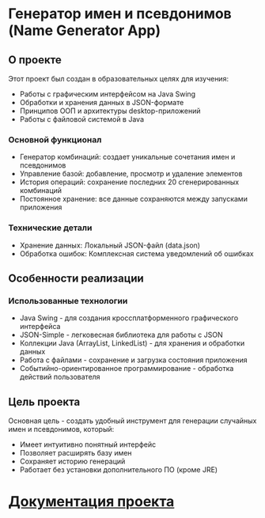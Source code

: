 # Генератор имен и псевдонимов (Name Generator App)
## О проекте
Этот проект был создан в образовательных целях для изучения:
- Работы с графическим интерфейсом на Java Swing
- Обработки и хранения данных в JSON-формате
- Принципов ООП и архитектуры desktop-приложений
- Работы с файловой системой в Java
### Основной функционал
- Генератор комбинаций: создает уникальные сочетания имен и псевдонимов
- Управление базой: добавление, просмотр и удаление элементов
- История операций: сохранение последних 20 сгенерированных комбинаций
- Постоянное хранение: все данные сохраняются между запусками приложения
### Технические детали
- Хранение данных: Локальный JSON-файл (data.json)
- Обработка ошибок: Комплексная система уведомлений об ошибках

## Особенности реализации
### Использованные технологии
- Java Swing - для создания кроссплатформенного графического интерфейса
- JSON-Simple - легковесная библиотека для работы с JSON
- Коллекции Java (ArrayList, LinkedList) - для хранения и обработки данных
- Работа с файлами - сохранение и загрузка состояния приложения
- Событийно-ориентированное программирование - обработка действий пользователя
## Цель проекта
Основная цель - создать удобный инструмент для генерации случайных имен и псевдонимов, который:
- Имеет интуитивно понятный интерфейс
- Позволяет расширять базу имен
- Сохраняет историю генераций
- Работает без установки дополнительного ПО (кроме JRE)

# [Документация проекта](https://github.com/WebKarlik/randomnameapp/blob/main/documentation.md#%D0%B4%D0%BE%D0%BA%D1%83%D0%BC%D0%B5%D0%BD%D1%82%D0%B0%D1%86%D0%B8%D1%8F-%D0%BF%D1%80%D0%BE%D0%B5%D0%BA%D1%82%D0%B0)
